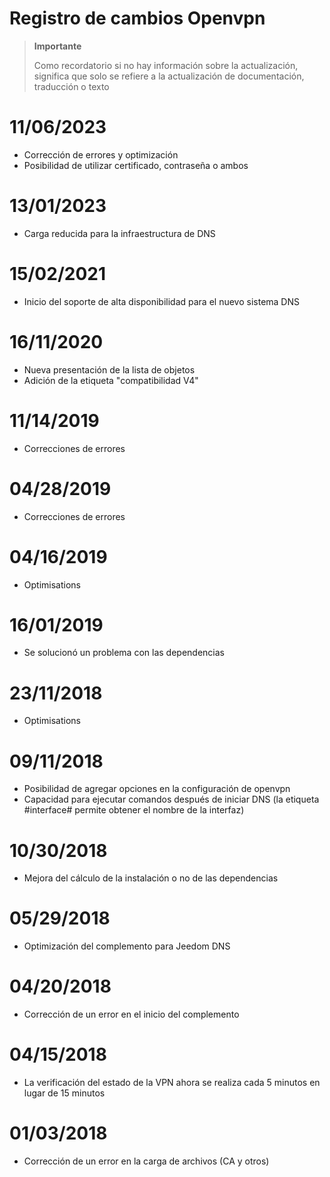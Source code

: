 # Registro de cambios Openvpn

>**Importante**
>
>Como recordatorio si no hay información sobre la actualización, significa que solo se refiere a la actualización de documentación, traducción o texto

# 11/06/2023

- Corrección de errores y optimización
- Posibilidad de utilizar certificado, contraseña o ambos

# 13/01/2023

- Carga reducida para la infraestructura de DNS

# 15/02/2021

- Inicio del soporte de alta disponibilidad para el nuevo sistema DNS

# 16/11/2020

- Nueva presentación de la lista de objetos
- Adición de la etiqueta "compatibilidad V4"

# 11/14/2019

- Correcciones de errores

# 04/28/2019

- Correcciones de errores

# 04/16/2019

- Optimisations

# 16/01/2019

- Se solucionó un problema con las dependencias

# 23/11/2018

- Optimisations

# 09/11/2018

- Posibilidad de agregar opciones en la configuración de openvpn
- Capacidad para ejecutar comandos después de iniciar DNS (la etiqueta #interface# permite obtener el nombre de la interfaz)

# 10/30/2018

- Mejora del cálculo de la instalación o no de las dependencias

# 05/29/2018

- Optimización del complemento para Jeedom DNS

# 04/20/2018

- Corrección de un error en el inicio del complemento

# 04/15/2018

- La verificación del estado de la VPN ahora se realiza cada 5 minutos en lugar de 15 minutos

# 01/03/2018

-	Corrección de un error en la carga de archivos (CA y otros)
